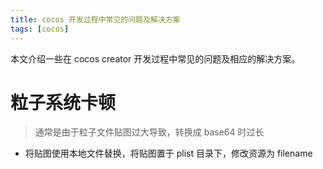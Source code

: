 ```yaml
---
title: cocos 开发过程中常见的问题及解决方案
tags: [cocos]
---
```


本文介绍一些在 cocos creator 开发过程中常见的问题及相应的解决方案。

<!-- truncate -->

# 粒子系统卡顿

> 通常是由于粒子文件贴图过大导致，转换成 base64 时过长

- 将贴图使用本地文件替换，将贴图置于 plist 目录下，修改资源为 filename
